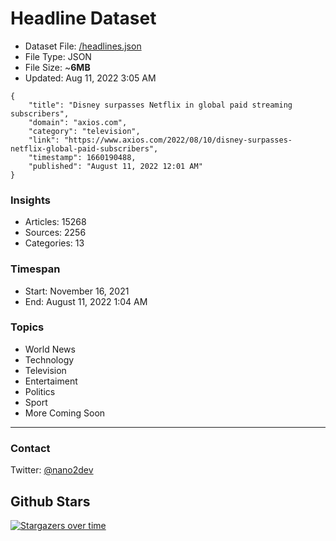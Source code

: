# Headline Dataset

- Dataset File: [/headlines.json](https://raw.githubusercontent.com/fwd/news/master/headlines.json) 
- File Type: JSON
- File Size: ~**6MB**
- Updated: Aug 11, 2022 3:05 AM

```
{
    "title": "Disney surpasses Netflix in global paid streaming subscribers",
    "domain": "axios.com",
    "category": "television",
    "link": "https://www.axios.com/2022/08/10/disney-surpasses-netflix-global-paid-subscribers",
    "timestamp": 1660190488,
    "published": "August 11, 2022 12:01 AM"
}
```

### Insights

- Articles: 15268
- Sources: 2256
- Categories: 13

### Timespan

- Start: November 16, 2021
- End: August 11, 2022 1:04 AM

### Topics

- World News
- Technology
- Television
- Entertaiment
- Politics
- Sport
- More Coming Soon

---

### Contact 

Twitter: [@nano2dev](https://twitter.com/nano2dev)

## Github Stars

[![Stargazers over time](https://starchart.cc/fwd/news.svg)](https://starchart.cc/fwd/news)
	